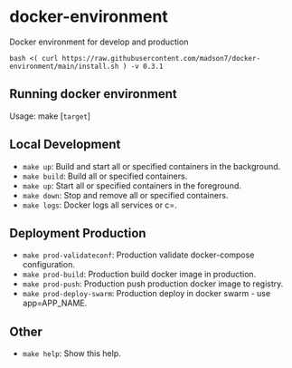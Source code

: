 # docker-environment
Docker environment for develop and production

```
bash <( curl https://raw.githubusercontent.com/madson7/docker-environment/main/install.sh ) -v 0.3.1
```

## Running docker environment

Usage: make [`target`]

## Local Development

- `make up`: Build and start all or specified containers in the background.
- `make build`: Build all or specified containers.
- `make up`: Start all or specified containers in the foreground.
- `make down`: Stop and remove all or specified containers.
- `make logs`: Docker logs all services or c=<name>.

## Deployment Production

- `make prod-validateconf`: Production validate docker-compose configuration.
- `make prod-build`: Production build docker image in production.
- `make prod-push`: Production push production docker image to registry.
- `make prod-deploy-swarm`: Production deploy in docker swarm - use app=APP_NAME.

## Other

- `make help`: Show this help.

